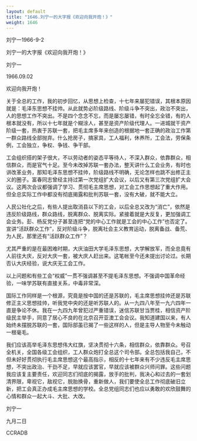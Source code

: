 ```yaml
---
layout: default
title: "1646.刘宁一的大字报《欢迎向我开炮！》"
weight: 1646
---
```


刘宁一1966-9-2

刘宁一的大字报《欢迎向我开炮！》

刘宁一

1966.09.02

欢迎向我开炮！

关于全总的工作，我的初步回忆，从思想上检查，十七年来屡犯错误，其根本原因就是：毛泽东思想不挂帅。从此就势必阶级路线、阶级斗争不突出，政治不突出，人的思想工作不突出。不是四个念念不忘，而是屡忘屡错，有时全忘全错，有的人根本就没有，所以十七年就是个糊涂人，甚至是资产阶级代理人。一进城就干资产阶级一套，热衷于苏联一套，把毛主席多年来创造的根据地一套正确的政治工作第一群众路线全部抛弃。什么抢房子，搞家具，工人福利，休养所，工会法，劳保条例，工会独立，争权、争钱、争干部。

工会组织搭的架子很大，不以劳动者的姿态平等待人，不深入群众，依靠群众，相信群众，而是官气十足。至今未改掉苏联一套办法，整天讲什么工会业务，有时也讲改革业务，那知毛泽东思想不挂帅，阶级路线不明确，无论怎样也跳不出修正主义的圈子。富春同志曾经主持过第一次党组扩大会议，以后又有第三次党组扩大会议。这两次会议都强调了学习、贯彻毛主席思想，对工会工作思想起了重大作用。但全总实际工作中都没有彻底揭露和批判苏联一套，没有大破，就不能大立。

人民公社化之后，有些人提出取消县以下的工会，以后全总又改为“消亡”，依然是违反阶级路线，群众路线，脱离群众、脱离实际。紧接着就是大反复，更加强调工会业务。彭、杨反党分子甚至连把“党的中心工作就是工会的中心工作”也否定了。宣讲“活跃群众工作”，反对阶级斗争，脱离社会主义教育运动，脱离备战、备荒、为人民，那里还有“活跃群众工作”？

尤其严重的是在最困难时期，大庆油田大学毛泽东思想，大学解放军，而全总竟有人前往大庆，反对大庆一套，被大庆人赶出来。这笔帐至今还未提出讨论过。长期否认大庆经验，说大庆无工会工作。

以上问题和有些工会“权威”一贯不强调甚至不提毛泽东思想。不强调中国革命经验，一味学苏联有直接关系，中毒非常深。

国际工作同样是一个根源，究竟是按中国的还是苏联的，毛主席思想挂帅还是苏联修正主义思想挂帅，听我党中央的还是听苏联人的。从一九四八年至一九六四年一直是争论不休。我在一九四九年曾犯过严重错误，迷信苏联甘当贾桂，相信资产阶级民主举手，同意了居心不良的在北京召开亚澳工会会议。我知道建国以来，有人始终未摆脱苏联的一套，国际部虽已揭了一些这样的人，但是主导人物至今未触动一根毫毛。

我们应该高举毛泽东思想伟大红旗，坚决贯彻十六条，相信群众，依靠群众。号召全机关，全国各级工会组织，工人群众炮打全总这个司令部。全总包括我自己，不但未好好贯彻执行毛主席思想这个最高指示，相反的十七年来有不少违反毛主席思想，不突出政治、干劲不足，早就应该罢官，早就应该被群众兴师问罪。这些问题我应该复主要责任，欢迎同志们彻底的揭露，放手的批判，我决心和过去的一套划清界限，卑视它，敌视它，脱胎换骨，重新做人，我们要使全总工作彻底破旧立新，把工会真正办成毛主席思想的学校。全总党组同志们也应以勇敢的欢欣鼓舞的心情和群众一起大斗、大批、大改。

刘宁一

九月二日

CCRADB

